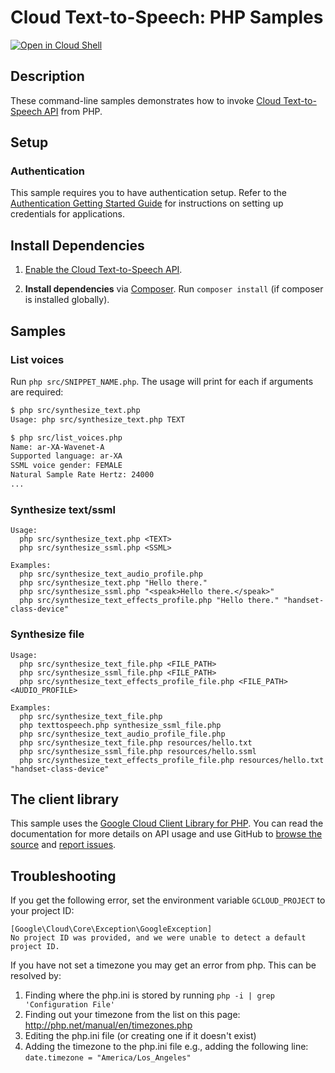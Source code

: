 # Cloud Text-to-Speech: PHP Samples

[![Open in Cloud Shell][shell_img]][shell_link]

[shell_img]: http://gstatic.com/cloudssh/images/open-btn.svg
[shell_link]: https://console.cloud.google.com/cloudshell/open?git_repo=https://github.com/googlecloudplatform/php-docs-samples&page=editor&working_dir=texttospeech

## Description

These command-line samples demonstrates how to invoke
[Cloud Text-to-Speech API][tts-api] from PHP.

[tts-api]: https://cloud.google.com/text-to-speech/docs/quickstart-client-libraries

## Setup

### Authentication

This sample requires you to have authentication setup. Refer to the [Authentication Getting Started Guide](https://cloud.google.com/docs/authentication/getting-started) for instructions on setting up credentials for applications.

## Install Dependencies

1. [Enable the Cloud Text-to-Speech API](https://console.cloud.google.com/flows/enableapi?apiid=texttospeech.googleapis.com).

1. **Install dependencies** via [Composer](http://getcomposer.org/doc/00-intro.md).
    Run `composer install` (if composer is installed globally).

## Samples

### List voices

Run `php src/SNIPPET_NAME.php`. The usage will print for each if arguments are required:

```sh
$ php src/synthesize_text.php
Usage: php src/synthesize_text.php TEXT

$ php src/list_voices.php
Name: ar-XA-Wavenet-A
Supported language: ar-XA
SSML voice gender: FEMALE
Natural Sample Rate Hertz: 24000
...
```

### Synthesize text/ssml

```
Usage:
  php src/synthesize_text.php <TEXT>
  php src/synthesize_ssml.php <SSML>

Examples:
  php src/synthesize_text_audio_profile.php
  php src/synthesize_text.php "Hello there."
  php src/synthesize_ssml.php "<speak>Hello there.</speak>"
  php src/synthesize_text_effects_profile.php "Hello there." "handset-class-device"
```

### Synthesize file
```
Usage:
  php src/synthesize_text_file.php <FILE_PATH>
  php src/synthesize_ssml_file.php <FILE_PATH>
  php src/synthesize_text_effects_profile_file.php <FILE_PATH> <AUDIO_PROFILE>

Examples:
  php src/synthesize_text_file.php
  php texttospeech.php synthesize_ssml_file.php
  php src/synthesize_text_audio_profile_file.php
  php src/synthesize_text_file.php resources/hello.txt
  php src/synthesize_ssml_file.php resources/hello.ssml
  php src/synthesize_text_effects_profile_file.php resources/hello.txt "handset-class-device"
```

## The client library

This sample uses the [Google Cloud Client Library for PHP][google-cloud-php].
You can read the documentation for more details on API usage and use GitHub
to [browse the source][google-cloud-php-source] and [report issues][google-cloud-php-issues].

## Troubleshooting

If you get the following error, set the environment variable `GCLOUD_PROJECT` to your project ID:

```
[Google\Cloud\Core\Exception\GoogleException]
No project ID was provided, and we were unable to detect a default project ID.
```

If you have not set a timezone you may get an error from php. This can be resolved by:

  1. Finding where the php.ini is stored by running `php -i | grep 'Configuration File'`
  1. Finding out your timezone from the list on this page: http://php.net/manual/en/timezones.php
  1. Editing the php.ini file (or creating one if it doesn't exist)
  1. Adding the timezone to the php.ini file e.g., adding the following line: `date.timezone = "America/Los_Angeles"`

[google-cloud-php]: https://googlecloudplatform.github.io/google-cloud-php
[google-cloud-php-source]: https://github.com/GoogleCloudPlatform/google-cloud-php
[google-cloud-php-issues]: https://github.com/GoogleCloudPlatform/google-cloud-php/issues